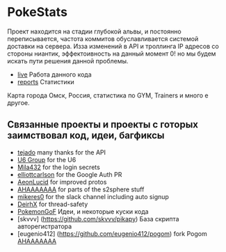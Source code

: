 
# PokeStats
Проект находится на стадии глубокой альвы, и постоянно переписывается, частота коммитов обуславливается системой доставки на сервера.
Изза изменений в API и троллинга IP адресов со стороны ниантик, эффектоивность на данный момент 0! но мы будем искать пути решения данной проблемы.

- [live](http://pokestats.tatarnikov.org) Работа данного кода
- [reports](http://pokestats.tatarnikov.org/report/server/average) Статистики

Карта города Омск, Россия, статистика по GYM, Trainers и много е другое.

## Связанные проекты и проекты с готорых заимствовал код, идеи, багфиксы
- [tejado](https://github.com/tejado) many thanks for the API
- [U6 Group](http://pgoapi.com) for the U6
- [Mila432](https://github.com/Mila432/Pokemon_Go_API) for the login secrets
- [elliottcarlson](https://github.com/elliottcarlson) for the Google Auth PR
- [AeonLucid](https://github.com/AeonLucid/POGOProtos) for improved protos
- [AHAAAAAAA](https://github.com/AHAAAAAAA/PokemonGo-Map) for parts of the s2sphere stuff
- [mikeres0](https://github.com/mikeres0) for the slack channel including auto signup
- [DeirhX](https://github.com/DeirhX) for thread-safety
- [PokemonGoF](https://github.com/PokemonGoF/PokemonGo-Bot) Идеи, и некоторые куски кода
- [skvvv] (https://github.com/skvvv/pikapy) База скрипта авторегистратора
- [eugenio412] (https://github.com/eugenio412/pogom) fork Pogom [AHAAAAAAA](https://github.com/AHAAAAAAA/PokemonGo-Map)
